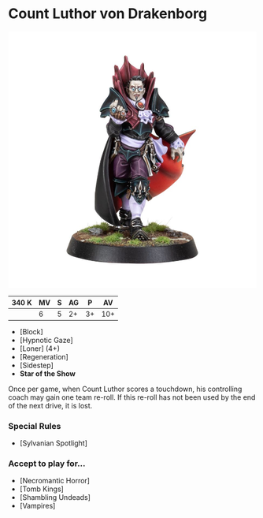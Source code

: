 # Count Luthor von Drakenborg

![](../media/starplayers/LuthorVonDrakenborg1.jpg)

| 340 K | MV | S | AG | P  | AV  |
| ----- | -- | - | -- | -- | --- |
|       | 6  | 5 | 2+ | 3+ | 10+ |

* [Block]
* [Hypnotic Gaze]
* [Loner] (4+)
* [Regeneration]
* [Sidestep]
* **Star of the Show**

Once per game, when Count Luthor scores a touchdown, his controlling coach may gain one team re-roll. If this re-roll has not been used by the end of the next drive, it is lost.

### Special Rules

* [Sylvanian Spotlight]

### Accept to play for...

* [Necromantic Horror]
* [Tomb Kings]
* [Shambling Undeads]
* [Vampires]
